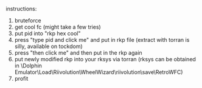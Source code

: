instructions:

1. bruteforce
2. get cool fc (might take a few tries)
3. put pid into "rkp hex cool"
4. press "type pid and click me" and put in rkp file (extract with torran is silly, available on tockdom)
5. press "then click me" and then put in the rkp again
6. put newly modified rkp into your rksys via torran (rksys can be obtained in \Dolphin Emulator\Load\Riivolution\WheelWizard\riivolution\save\RetroWFC\)
7. profit
